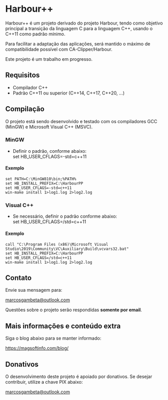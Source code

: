 # Harbour++

Harbour++ é um projeto derivado do projeto Harbour, tendo como objetivo principal
a transição da linguagem C para a linguagem C++, usando o C++11 como padrão mínimo.

Para facilitar a adaptação das aplicações, será mantido o máximo de compatibilidade
possível com CA-Clipper/Harbour.

Este projeto é um trabalho em progresso.

## Requisitos
* Compilador C++
* Padrão C++11 ou superior (C++14, C++17, C++20, ...)

## Compilação

O projeto está sendo desenvolvido e testado com os compiladores GCC (MinGW) e Microsoft Visual C++ (MSVC).

### MinGW
* Definir o padrão, conforme abaixo:  
set HB_USER_CFLAGS=-std=c++11

#### Exemplo
```Batch
set PATH=C:\MinGW810\bin;%PATH%
set HB_INSTALL_PREFIX=C:\HarbourPP
set HB_USER_CFLAGS=-std=c++11
win-make install 1>log1.log 2>log2.log
```

### Visual C++
* Se necessário, definir o padrão conforme abaixo:  
set HB_USER_CFLAGS=/std=c++11

#### Exemplo
```Batch
call "C:\Program Files (x86)\Microsoft Visual Studio\2019\Community\VC\Auxiliary\Build\vcvars32.bat"
set HB_INSTALL_PREFIX=C:\HarbourPP
set HB_USER_CFLAGS=/std=c++11
win-make install 1>log1.log 2>log2.log
```

## Contato

Envie sua mensagem para:

marcosgambeta@outlook.com

Questões sobre o projeto serão respondidas **somente por email**.  

## Mais informações e conteúdo extra

Siga o blog abaixo para se manter informado:

https://magsoftinfo.com/blog/

## Donativos

O desenvolvimento deste projeto é apoiado por donativos. Se desejar contribuir,
utilize a chave PIX abaixo:

marcosgambeta@outlook.com
